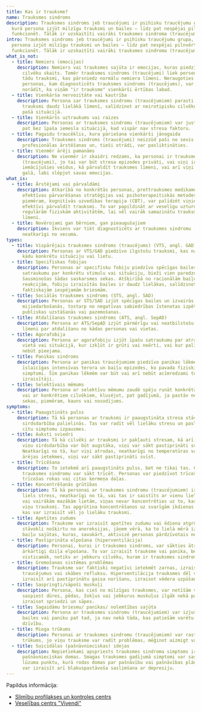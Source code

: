 ```yaml
---
title: Kas ir trauksme?
name: Trauksmes sindroms
description: Trauksmes sindroms jeb traucējumi ir psihisku traucējumu grupa,
  kurā persona izjūt milzīgu trauksmi un bailes – līdz pat nespējai pilnvērtīgi
  funkcionēt. Tālāk ir uzskaitīti vairāki trauksmes sindroma (traucējumu) veidi.
intro: Trauksmes sindroms jeb traucējumi ir psihisku traucējumu grupa, kurā
  persona izjūt milzīgu trauksmi un bailes – līdz pat nespējai pilnvērtīgi
  funkcionēt. Tālāk ir uzskaitīti vairāki trauksmes sindroma (traucējumu) veidi.
what_is_not:
  - title: Nemiers (emocijas)
    description: Nemiers vai trauksmes sajūta ir emocijas, kuras piedzīvo liels
      cilvēku skaits. Tomēr trauksmes sindroms (traucējumi) liek personai izjust
      tādu trauksmi, kas pārsniedz normālu nemiera līmeni. Neraugoties uz to,
      personas, kam diagnosticēts trauksmes sindroms (traucējums), var arī
      norādīt, ka viņām "ir trauksme" vienkārši ērtības labad.
  - title: Vienkārša nervozitāte vai kautrība
    description: Persona sar trauksmes sindromu (traucējumiem) parasti piedzīvo
      trauksmi daudz lielākā līmenī, salīdzinot ar neirotipisku cilvēku tādā
      pašā situācijā.
  - title: Vienkāršs uztraukums vai raizes
    description: Personas ar trauksmes sindromu (traucējumiem) var justies nemierīgi
      pat bez īpaša iemesla situācijā, kad vispār nav stresa faktoru.
  - title: Pagaidu traucēklis, kura pāriešana vienkārši jānogaida
    description: Trauksmes sindroms (traucējumi) neizzūd paši no sevis bez
      profesionālas ārstēšanas un, tieši otrādi, var pasliktināties.
  - title: Vienmēr ārēji pamanāms
    description: Ne vienmēr ir skaidri redzams, ka personai ir trauksmes sindroms
      (traucējumi), jo tai var būt stresa epizodes privāti, vai viņi ir
      iemācījušies veidus, kā pārvaldīt trauksmes līmeni, vai arī viņi ir tikuši
      galā, labi slēpjot savas emocijas.
what_is:
  - title: Ārstējami vai pārvaldāmi
    description: Atkarībā no konkrētās personas, prettrauksmes medikamenti,
      efektīvas pārvarēšanas stratēģijas vai psihoterapeitiskās metodes,
      piemēram, kognitīvās uzvedības terapija (CBT), var palīdzēt viņiem
      efektīvi pārvaldīt trauksmi. To var papildināt ar veselīgu uzturu un
      regulārām fiziskām aktivitātēm, lai vēl vairāk samazinātu trauksmes
      līmeni.
  - title: Novērojami gan bērniem, gan pieaugušajiem
    description: Ikviens var tikt diagnosticēts ar trauksmes sindromu (traucējumiem)
      neatkarīgi no vecuma.
types:
  - title: Vispārējais trauksmes sindroms (traucējums) (VTS, angl. GAD)
    description: Personas ar VTS/GAD piedzīvo ilgstošu trauksmi, kas nav vērsta uz
      kādu konkrētu situāciju vai lietu.
  - title: Specifiskas fobijas
    description: Personas ar specifisku fobiju piedzīvo spēcīgas bailes un
      satraukumu par konkrētu stimulu vai situāciju, bieži vien paredzot
      šausminošas šādas saskarsmes sekas. Atšķirībā no racionālām baiļu
      reakcijām, fobiju izraisītās bailes ir daudz lielākas, salīdzinot ar
      faktiskajām iespējamām briesmām.
  - title: Sociālās trauksmes sindroms (STS, angl. SAD)
    description: Personas ar STS/SAD izjūt spēcīgas bailes un izvairās no sociālās
      mijiedarbošanās, tostarp no negatīvas sabiedrības īstenotas izpētes,
      publiskas uzstāšanās vai pazemošanas.
  - title: Atdalīšanas trauksmes sindroms (ATS, angl. SepAD)
    description: Persona ar ATS/SepAD izjūt pārmērīgu vai neatbilstošu satraukuma
      līmeni par atdalīšanu no kādas personas vai vietas.
  - title: Agorafobija
    description: Persona ar agorafobiju izjūt īpašu satraukumu par atrašanos tādā
      vietā vai situācijā, kur izkļūt ir grūti vai neērti, vai kur palīdzība var
      nebūt pieejama.
  - title: Panikas sindroms
    description: Persona ar panikas traucējumiem piedzīvo panikas lēkmes, t.i.,
      īslaicīgas intensīvas terora un baiļu epizodes, ko pavada fiziski
      simptomi. Šīm panikas lēkmēm var būt vai arī nebūt acīmredzami to
      izraisītāji.
  - title: Selektīvais mēmums
    description: Persona ar selektīvu mēmumu zaudē spēju runāt konkrētās situācijās
      vai ar konkrētiem cilvēkiem, klusējot, pat gadījumā, ja pastāv negatīvas
      sekas, piemēram, kauns vai nosodījums.
symptoms:
  - title: Paaugstināts pulss
    description: Tā kā personas ar trauksmi ir paaugstināta stresa stāvoklī, cilvēka
      sirdsdarbība palielinās. Tas var radīt vēl lielāku stresu un pasliktināt
      citu simptomu izpausmes.
  - title: Auksti sviedri
    description: Tā kā cilvēki ar trauksmi ir pakļauti stresam, kā arī tāpēc, ka
      viņu sirdsdarbība var būt augstāka, viņi var sākt pastiprināti svīst.
      Neatkarīgi no tā, kur viņi atrodas, neatkarīgi no temperatūras vai citas
      ārējas ietekmes, viņi var sākt pastiprināti svīst.
  - title: Trīcēšana
    description: To ietekmē arī paaugstināts pulss, bet ne tikai tas. Cilvēki ar
      trauksmes sindromu var sākt trīcēt. Personas var piedzīvot trīcošu balsi,
      trīcošas rokas vai citas ķermeņa daļas.
  - title: Koncentrēšanās grūtības
    description: Tā kā personai ar trauksmes sindromu (traucējumiem) ir pastāvīgs un
      liels stress, neatkarīgi no tā, vai tas ir saistīts ar vienu lielu lietu
      vai vairākām mazākām lietām, viņas nevar koncentrēties uz to, kas izraisa
      viņu trauksmi. Tas apgrūtina koncentrēšanos uz svarīgām ikdienas lietām,
      kas var izraisīt vēl jo lielāku trauksmi.
  - title: Apetītes zudums
    description: Trauksme var izraisīt apetītes zudumu vai ēdiena atgrūšanu. Lai šo
      stāvokli nošķirtu no anoreksijas, jāņem vērā, ka to lielā mērā izraisa
      baiļu sajūtas, kuras, savukārt, aktivizē personas pārdzīvotais nemiers.
  - title: Pastiprināta elpošana (hiperventilācija)
    description: Personai, kurai ir trauksmes sindroms, var sākties ātra vai
      ārkārtīgi dziļa elpošana. To var izraisīt trauksme vai panika, bet tas,
      visticamāk, notiks ar jebkuru cilvēku, kuram ir trauksmes sindroms.
  - title: Gremošanas sistēmas problēmas
    description: Trauksme var faktiski negatīvi ietekmēt zarnas, izraisot gremošanas
      traucējumus vai skābes refluksu. Hiperventilācija trauksmes dēļ var
      izraisīt arī pastiprinātu gaisa norīšanu, izraisot vēdera uzpūšanos.
  - title: Saspringti/sāpoši muskuļi
    description: Persona, kas cieš no milzīgas trauksmes, var netīšām vai neapzināti
      saspiest dūres, pēdas, žokļus vai jebkurus muskuļus ilgāk nekā parasti,
      izraisot spriedzi un sāpes.
  - title: Sagaidāmu briesmu/ panikas/ nolemtības sajūta
    description: Persona ar trauksmes sindromu (traucējumiem) var izjust milzīgas
      bailes vai paniku pat tad, ja nav nekā tāda, kas patiešām varētu apdraudēt
      dzīvību.
  - title: Miega trūkums
    description: Personai ar trauksmes sindromu (traucējumiem) var rasties miega
      trūkums, jo viņu trauksme var radīt problēmas, mēģinot aizmigt vai iemigt.
  - title: Suicidālas (pašnāvnieciskas) idejas
    description: Nepietiekami apspriests trauksmes sindroma simptoms ir
      pašnāvnieciskas domas. Smagas trauksmes gadījumā simptomi var sasniegt
      lūzuma punktu, kurā rodas domas par pašnāvību vai pašnāvības plānošana. To
      var izraisīt arī blakuspastāvoša saslimšana ar depresiju.
---
```

Papildus informācija:

* [Slimību profilakses un kontroles centrs](https://www.spkc.gov.lv/sites/spkc/files/content/neirotiski_traucejumi_148x210.pdf)
* [Veselības centrs "Vivendi"](https://www.vivendicentrs.lv/lv/services/psihiatrija-psihoterapija/trauksme-un-panika)